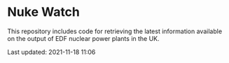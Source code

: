 # Nuke Watch

This repository includes code for retrieving the latest information available on the output of EDF nuclear power plants in the UK.

Last updated: 2021-11-18 11:06